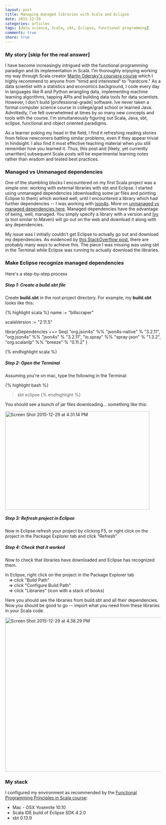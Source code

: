 ```yaml
---
layout: post
title: Managing managed libraries with Scala and Eclipse
date: 2015-12-29
categories: articles
tags: [data science, Scala, sbt, Eclipse, functional programming]
comments: true
share: true
---
```


### My story [skip for the real answer]

I have become increasingly intrigued with the functional programming paradigm and its implementation in Scala.  I'm thoroughly enjoying working my way through Scala creator [Martin Odersky's coursera course] which I highly recommend to anyone from "timid and interested" to "hardcore."  As a data scientist with a statistics and economics background, I code every day in languages like R and Python wrangling data, implementing machine learning algorithms, tapping APIs and building data tools for data scientists.  However, I don't build [professional-grade] software.  Ive never taken a formal computer science course in college/grad school or learned Java.  Admittedly, I've felt overwhelmed at times by so many new concepts and tools with the course.  I'm simultaneously figuring out Scala, Java, sbt, eclipse, functional and object oriented paradigms.

As a learner poking my head in the field, I find it refreshing reading stories from fellow newcomers battling similar problems, even if they appear trivial in hindsight.  I also find it most effective teaching material when you still remember how you learned it.  Thus, this post and [likely, yet currently unwritten] subsequent Scala posts will be experimental learning notes rather than wisdom and tested best practices.

### Managed vs Unmanaged dependencies

One of the stumbling blocks I encountered on my first Scala project was a simple one: working with external libraries with sbt and Eclipse.  I started using unmanaged dependencies (downloading some jar files and pointing Eclipse to them) which worked well, until I encountered a library which had further dependencies -- I was working with [json4s].  More on [unmanaged vs managed dependencies here].  Managed dependencies have the advantage of being, well, managed.  You simply specify a library with a version and [Ivy] (a tool similar to Maven) will go out on the web and download it along with any dependencies.  

My issue was I initially couldn't get Eclipse to actually go out and download my dependencies.  As evidenced by [this StackOverflow post], there are probably many ways to achieve this.  The piece I was missing was using sbt in the Terminal while Eclipse was running to actually download the libraries.

### Make Eclipse recognize managed dependencies

Here's a step-by-step process

##### Step 1: Create a build.sbt file

Create **build.sbt** in the root project directory.  For example, my **build.sbt** looks like this:

{% highlight scala %}
name := "billscraper"

scalaVersion := "2.11.5"

libraryDependencies ++= Seq( 
  "org.json4s" %% "json4s-native" % "3.2.11",
  "org.json4s" %% "json4s" % "3.2.11",
  "io.spray" %% "spray-json" % "1.3.2",
  "org.scalanlp" %% "breeze" % "0.11.2"
)

{% endhighlight scala %}


##### Step 2: Open the Terminal

Assuming you're on mac, type the following in the Terminal:  

{% highlight bash %}
> sbt
> eclipse
{% endhighlight %}

You should see a bunch of jar files downloading... something like this:

<a data-flickr-embed="true"  href="https://farm2.staticflickr.com/1535/24025973066_8bcbcbdda5.jpg" title="downloading dependencies in sbt"><img src="https://farm2.staticflickr.com/1535/24025973066_8bcbcbdda5.jpg" width="467" height="318" alt="Screen Shot 2015-12-29 at 4.31.14 PM"></a>

##### Step 3: Refresh project in Eclipse

Now in Eclipse refresh your project by clicking F5, or right click on the project in the Package Explorer tab and click "Refresh"

##### Step 4: Check that it worked

Now to check that libraries have downloaded and Eclipse has recognized them.  

In Eclipse, right click on the project in the Package Explorer tab  
 &nbsp;&nbsp; => click "Build Path"  
 &nbsp;&nbsp; => click "Configure Build Path"  
 &nbsp;&nbsp; => click "Libraries" (icon with a stack of books)

Here you should see the libraries from build.sbt and all their dependencies.  Now you should be good to go -- import what you need from these libraries in your Scala code.  

<a data-flickr-embed="true"  href="https://farm2.staticflickr.com/1689/23944025972_bcf7686627_b.jpg" title="downloading libraries with sbt"><img src="https://farm2.staticflickr.com/1689/23944025972_bcf7686627_b.jpg" width="1024" height="498" alt="Screen Shot 2015-12-29 at 4.38.29 PM"></a>

### My stack

I configured my environment as recommended by the [Functional Programming Principles in Scala course]:

 * Mac - OSX Yosemite 10.10
 * Scala IDE build of Eclipse SDK 4.2.0
 * sbt 0.13.9


<!-- Links -->

[Martin Odersky's coursera course]: https://www.coursera.org/course/progfun 
[Functional Programming Principles in Scala]:  https://www.coursera.org/course/progfun 
[json4s]:https://github.com/json4s/json4s
[unmanaged vs managed dependencies here]: http://www.scala-sbt.org/0.13/tutorial/Library-Dependencies.html
[Ivy]:https://ant.apache.org/ivy/
[this StackOverflow post]: http://stackoverflow.com/questions/9070336/how-to-have-eclipse-recognize-dependencies-from-sbt
[Functional Programming Principles in Scala course]: https://www.coursera.org/course/progfun 
